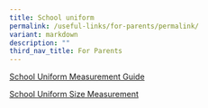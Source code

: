 ```yaml
---
title: School uniform
permalink: /useful-links/for-parents/permalink/
variant: markdown
description: ""
third_nav_title: For Parents
---
```

[School Uniform Measurement Guide](/files/School%20uniform%20/School_Uniform_Measurement_Guide_MY_UNIFORM_SHOP__ASIA__PTE__LTD_.pdf)

[School Uniform Size Measurement](/files/School%20uniform%20/School_Uniform_Size_Measurement_MY_UNIFORM_SHOP__ASIA__PTE__LTD_.pdf)